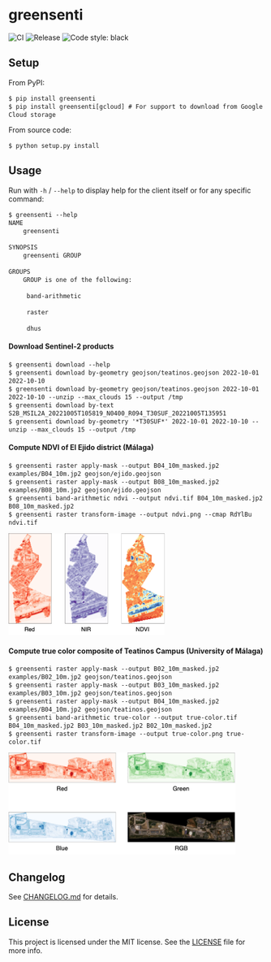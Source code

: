 # greensenti

![CI](https://github.com/benhid/greensenti/actions/workflows/ci.yml/badge.svg)
![Release](https://github.com/benhid/greensenti/actions/workflows/release.yml/badge.svg)
<img alt="Code style: black" src="https://img.shields.io/badge/code%20style-black-000000.svg"></a>

## Setup

From PyPI:

```console
$ pip install greensenti
$ pip install greensenti[gcloud] # For support to download from Google Cloud storage
```

From source code:

```console
$ python setup.py install
```

## Usage

Run with `-h` / `--help` to display help for the client itself or for any specific command:

```console
$ greensenti --help
NAME
    greensenti

SYNOPSIS
    greensenti GROUP

GROUPS
    GROUP is one of the following:

     band-arithmetic

     raster

     dhus
```
#### Download Sentinel-2 products

```console
$ greensenti download --help
$ greensenti download by-geometry geojson/teatinos.geojson 2022-10-01 2022-10-10
$ greensenti download by-geometry geojson/teatinos.geojson 2022-10-01 2022-10-10 --unzip --max_clouds 15 --output /tmp
$ greensenti download by-text S2B_MSIL2A_20221005T105819_N0400_R094_T30SUF_20221005T135951
$ greensenti download by-geometry '*T30SUF*' 2022-10-01 2022-10-10 --unzip --max_clouds 15 --output /tmp
```

#### Compute NDVI of El Ejido district (Málaga)

```console
$ greensenti raster apply-mask --output B04_10m_masked.jp2 examples/B04_10m.jp2 geojson/ejido.geojson
$ greensenti raster apply-mask --output B08_10m_masked.jp2 examples/B08_10m.jp2 geojson/ejido.geojson
$ greensenti band-arithmetic ndvi --output ndvi.tif B04_10m_masked.jp2 B08_10m_masked.jp2
$ greensenti raster transform-image --output ndvi.png --cmap RdYlBu ndvi.tif
```

<img src="resources/ndvi.png" height="200" />

#### Compute true color composite of Teatinos Campus (University of Málaga)

```console
$ greensenti raster apply-mask --output B02_10m_masked.jp2 examples/B02_10m.jp2 geojson/teatinos.geojson
$ greensenti raster apply-mask --output B03_10m_masked.jp2 examples/B03_10m.jp2 geojson/teatinos.geojson
$ greensenti raster apply-mask --output B04_10m_masked.jp2 examples/B04_10m.jp2 geojson/teatinos.geojson
$ greensenti band-arithmetic true-color --output true-color.tif B04_10m_masked.jp2 B03_10m_masked.jp2 B02_10m_masked.jp2
$ greensenti raster transform-image --output true-color.png true-color.tif
```

<img src="resources/true-color.png" height="200" />

## Changelog

See [CHANGELOG.md](CHANGELOG.md) for details.

## License

This project is licensed under the MIT license. See the [LICENSE](LICENSE) file for more info.
